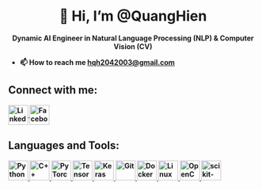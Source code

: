 <h1 align="center">👋 Hi, I’m @QuangHien</h1>

<p align="center"><b> Dynamic AI Engineer in Natural Language Processing (NLP) & Computer Vision (CV)<b></p>
  
  
- 📫 How to reach me [hqh2042003@gmail.com](mailto:hqh2042003@gmail.com)

## Connect with me:
<p align="left">
  <a href="https://www.linkedin.com/in/hien-ho-quang/" target="blank">
    <img align="center" src="https://cdn-icons-png.flaticon.com/512/174/174857.png" alt="LinkedIn" height="40" width="40" />
  </a>
  <a href="https://www.facebook.com/204hqh203" target="blank">
    <img align="center" src="https://cdn-icons-png.flaticon.com/512/733/733547.png" alt="Facebook" height="40" width="40" />
  </a>
</p>

## Languages and Tools:

<p align="left">
  <!-- Python -->
  <a href="https://www.python.org/" target="_blank">
    <img src="https://cdn.jsdelivr.net/gh/devicons/devicon/icons/python/python-original.svg" alt="Python" width="40" height="40"/>
  </a>

  <!-- C++ -->
  <a href="https://en.wikipedia.org/wiki/C%2B%2B" target="_blank">
    <img src="https://cdn.jsdelivr.net/gh/devicons/devicon/icons/cplusplus/cplusplus-original.svg" alt="C++" width="40" height="40"/>
  </a>

  <!-- PyTorch -->
  <a href="https://pytorch.org/" target="_blank">
    <img src="https://cdn.jsdelivr.net/gh/devicons/devicon/icons/pytorch/pytorch-original.svg" alt="PyTorch" width="40" height="40"/>
  </a>

  <!-- TensorFlow -->
  <a href="https://www.tensorflow.org/" target="_blank">
    <img src="https://cdn.jsdelivr.net/gh/devicons/devicon/icons/tensorflow/tensorflow-original.svg" alt="TensorFlow" width="40" height="40"/>
  </a>

  <!-- Keras -->
  <a href="https://keras.io/" target="_blank">
    <img src="https://upload.wikimedia.org/wikipedia/commons/a/ae/Keras_logo.svg" alt="Keras" width="40" height="40"/>
  </a>

  <!-- Git -->
  <a href="https://git-scm.com/" target="_blank">
    <img src="https://cdn.jsdelivr.net/gh/devicons/devicon/icons/git/git-original.svg" alt="Git" width="40" height="40"/>
  </a>

  <!-- Docker -->
  <a href="https://www.docker.com/" target="_blank">
    <img src="https://cdn.jsdelivr.net/gh/devicons/devicon/icons/docker/docker-original.svg" alt="Docker" width="40" height="40"/>
  </a>

  <!-- Linux -->
  <a href="https://www.kernel.org/" target="_blank">
    <img src="https://cdn.jsdelivr.net/gh/devicons/devicon/icons/linux/linux-original.svg" alt="Linux" width="40" height="40"/>
  </a>
  
  <!-- OpenCV -->
  <a href="https://opencv.org/" target="_blank">
    <img src="https://upload.wikimedia.org/wikipedia/commons/5/53/OpenCV_Logo_with_text.png" alt="OpenCV" width="40" height="40"/>
  </a>

  <!-- scikit-learn -->
  <a href="https://scikit-learn.org/stable/" target="_blank">
    <img src="https://upload.wikimedia.org/wikipedia/commons/0/05/Scikit_learn_logo_small.svg" alt="scikit-learn" width="40" height="40"/>
  </a>
</p>


<!---
QuagHien/QuagHien is a ✨ special ✨ repository because its `README.md` (this file) appears on your GitHub profile.
You can click the Preview link to take a look at your changes.
--->
